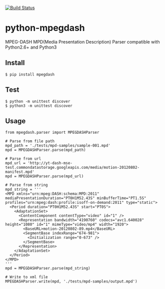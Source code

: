 [![Build Status](https://travis-ci.org/caststack/python-mpegdash.svg?branch=master)](https://travis-ci.org/caststack/python-mpegdash)

# python-mpegdash
MPEG-DASH MPD(Media Presentation Description) Parser
compatible with Python2.6+ and Python3

## Install
    $ pip install mpegdash

## Test
    $ python -m unittest discover
    $ python3 -m unittest discover

## Usage
    from mpegdash.parser import MPEGDASHParser

    # Parse from file path
    mpd_path = './tests/mpd-samples/sample-001.mpd'
    mpd = MPEGDASHParser.parse(mpd_path)

    # Parse from url
    mpd_url = 'http://yt-dash-mse-test.commondatastorage.googleapis.com/media/motion-20120802-manifest.mpd'
    mpd = MPEGDASHParser.parse(mpd_url)

    # Parse from string
    mpd_string = '''
    <MPD xmlns="urn:mpeg:DASH:schema:MPD:2011" mediaPresentationDuration="PT0H1M52.43S" minBufferTime="PT1.5S"
    profiles="urn:mpeg:dash:profile:isoff-on-demand:2011" type="static">
      <Period duration="PT0H1M52.43S" start="PT0S">
        <AdaptationSet>
          <ContentComponent contentType="video" id="1" />
          <Representation bandwidth="4190760" codecs="avc1.640028" height="1080" id="1" mimeType="video/mp4" width="1920">
            <BaseURL>motion-20120802-89.mp4</BaseURL>
            <SegmentBase indexRange="674-981">
              <Initialization range="0-673" />
            </SegmentBase>
          </Representation>
        </AdaptationSet>
      </Period>
    </MPD>
    '''
    mpd = MPEGDASHParser.parse(mpd_string)

    # Write to xml file
    MPEGDASHParser.write(mpd, './tests/mpd-samples/output.mpd')
